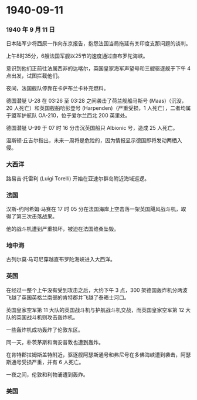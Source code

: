 # 1940-09-11

### 1940 年 9 月 11 日

日本陆军少将西原一作向东京报告，抱怨法国当局拖延有关印度支那问题的谈判。

上午8时35分，6艘法国军舰以25节的速度通过直布罗陀海峡。

意识到他们正前往法属西非的达喀尔，英国皇家海军声望号和三艘驱逐舰于下午 4
点出发，试图拦截他们。

夜间，法国舰队停靠在卡萨布兰卡补充燃料。

德国潜艇 U-28 在 03:26 至 03:28 之间袭击了荷兰舰船马斯号
(Maas)（沉没，20 人死亡）和英国舰船哈彭登号 (Harpenden)（严重受损，1
人死亡），二者均属于盟军护航队 OA-210，位于爱尔兰西北 200 英里处。

德国潜艇 U-99 于 07 时 16 分击沉英国船只 Albionic 号，造成 25 人死亡。

温斯顿·丘吉尔指出，未来一周将是危险的，因为情报显示德国即将发动两栖入侵。

### 大西洋

路易吉·托雷利 (Luigi Torelli) 开始在亚速尔群岛附近海域巡逻。

### 法国

汉斯-约阿希姆·马赛在 17 时 05
分在法国海岸上空击落一架英国飓风战斗机，取得了第三次击落战果。

他的战斗机遭到严重损坏，被迫在法国维桑坠毁。

### 地中海

古列尔莫·马可尼穿越直布罗陀海峡进入大西洋。

### 英国

在经过一整个上午没有受到攻击之后，大约下午 3 点，300
架德国轰炸机分两波飞越了英国英格兰南部的肯特郡并飞越了泰晤士河口。

英国皇家空军第 11 大队的英国战斗机与护航战斗机交战，而英国皇家空军第 12
大队的英国战斗机则攻击轰炸机。

一些轰炸机成功轰炸了伦敦东区。

同一天，朴茨茅斯和南安普敦也遭到轰炸。

在肯特郡拉姆斯盖特附近，驱逐舰阿瑟斯通号和弗尼号在多佛海峡遭到袭击，阿瑟斯通号受损严重，并有
6 人死亡。

一夜之间，伦敦和利物浦遭到轰炸。

### 美国